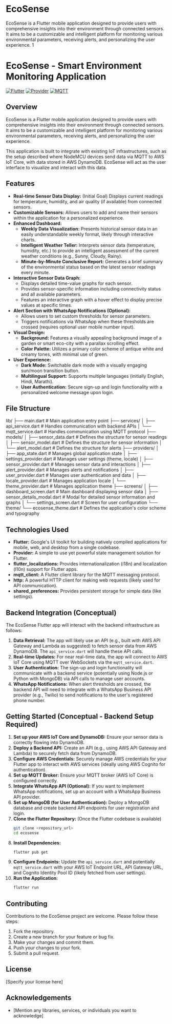 # EcoSense
EcoSense is a Flutter mobile application designed to provide users with comprehensive insights into their environment through connected sensors. It aims to be a customizable and intelligent platform for monitoring various environmental parameters, receiving alerts, and personalizing the user experience. 1 
# EcoSense - Smart Environment Monitoring Application

[![Flutter](https://img.shields.io/badge/Flutter-%2302569B.svg?style=for-the-badge&logo=flutter&logoColor=white)](https://flutter.dev)
[![Provider](https://img.shields.io/badge/Provider-%2361DAFB.svg?style=for-the-badge&logo=react&logoColor=black)](https://pub.dev/packages/provider)
[![MQTT](https://img.shields.io/badge/MQTT-gray.svg?style=for-the-badge&logo=eclipse-mosquitto&logoColor=white)](https://mqtt.org/)

## Overview

EcoSense is a Flutter mobile application designed to provide users with comprehensive insights into their environment through connected sensors. It aims to be a customizable and intelligent platform for monitoring various environmental parameters, receiving alerts, and personalizing the user experience.

This application is built to integrate with existing IoT infrastructures, such as the setup described where NodeMCU devices send data via MQTT to AWS IoT Core, with data stored in AWS DynamoDB. EcoSense will act as the user interface to visualize and interact with this data.

## Features

* **Real-time Sensor Data Display:** (Initial Goal) Displays current readings for temperature, humidity, and air quality (if available) from connected sensors.
* **Customizable Sensors:** Allows users to add and name their sensors within the application for a personalized experience.
* **Enhanced Dashboard:**
    * **Weekly Data Visualization:** Presents historical sensor data in an easily understandable weekly format, likely through interactive charts.
    * **Intelligent Weather Teller:** Interprets sensor data (temperature, humidity, etc.) to provide an intelligent assessment of the current weather conditions (e.g., Sunny, Cloudy, Rainy).
    * **Minute-by-Minute Conclusive Report:** Generates a brief summary of the environmental status based on the latest sensor readings every minute.
* **Interactive Sensor Data Graph:**
    * Displays detailed time-value graphs for each sensor.
    * Provides sensor-specific information including connectivity status and all available parameters.
    * Features an interactive graph with a hover effect to display precise values at specific times.
* **Alert Section with WhatsApp Notifications (Optional):**
    * Allows users to set custom thresholds for sensor parameters.
    * Triggers notifications via WhatsApp when these thresholds are crossed (requires optional user mobile number input).
* **Visual Design:**
    * **Background:** Features a visually appealing background image of a garden or smart eco-city with a parallax scrolling effect.
    * **Color Palette:** Utilizes a primary color scheme of antique white and creamy tones, with minimal use of green.
* **User Experience:**
    * **Dark Mode:** Switchable dark mode with a visually engaging sun/moon transition button.
    * **Multilingual Support:** Supports multiple languages (initially English, Hindi, Marathi).
    * **User Authentication:** Secure sign-up and login functionality with a personalized welcome message upon login.

## File Structure
lib/
├── main.dart             # Main application entry point
├── services/
│   ├── api_service.dart  # Handles communication with backend APIs
│   └── mqtt_service.dart # Handles communication using MQTT protocol
├── models/
│   ├── sensor_data.dart  # Defines the structure for sensor readings
│   ├── sensor_model.dart # Defines the structure for sensor information
│   └── alert_model.dart  # Defines the structure for alerts
├── providers/
│   ├── app_state.dart      # Manages global application state
│   ├── settings_provider.dart # Manages user settings (theme, locale)
│   ├── sensor_provider.dart   # Manages sensor data and interactions
│   ├── alert_provider.dart    # Manages alerts and notifications
│   ├── user_provider.dart     # Manages user authentication and data
│   ├── locale_provider.dart   # Manages application locale
│   └── theme_provider.dart    # Manages application theme
├── screens/
│   ├── dashboard_screen.dart   # Main dashboard displaying sensor data
│   ├── sensor_details_modal.dart # Modal for detailed sensor information and graphs
│   └── settings_screen.dart    # Screen for user configuration
└── theme/
└── ecosense_theme.dart   # Defines the application's color scheme and typography

## Technologies Used

* **Flutter:** Google's UI toolkit for building natively compiled applications for mobile, web, and desktop from a single codebase.
* **Provider:** A simple to use yet powerful state management solution for Flutter.
* **flutter_localizations:** Provides internationalization (i18n) and localization (l10n) support for Flutter apps.
* **mqtt_client:** A Flutter client library for the MQTT messaging protocol.
* **http:** A powerful HTTP client for making web requests (likely used for API communication).
* **shared_preferences:** Provides persistent storage for simple data (like settings).

## Backend Integration (Conceptual)

The EcoSense Flutter app will interact with the backend infrastructure as follows:

1.  **Data Retrieval:** The app will likely use an API (e.g., built with AWS API Gateway and Lambda as suggested) to fetch sensor data from AWS DynamoDB. The `api_service.dart` will handle these API calls.
2.  **Real-time Updates:** For near real-time data, the app will connect to AWS IoT Core using MQTT over WebSockets via the `mqtt_service.dart`.
3.  **User Authentication:** The sign-up and login functionality will communicate with a backend service (potentially using Node.js or Python with MongoDB) via API calls to manage user accounts.
4.  **WhatsApp Notifications:** When alert thresholds are crossed, the backend API will need to integrate with a WhatsApp Business API provider (e.g., Twilio) to send notifications to the user's registered phone number.

## Getting Started (Conceptual - Backend Setup Required)

1.  **Set up your AWS IoT Core and DynamoDB:** Ensure your sensor data is correctly flowing into DynamoDB.
2.  **Deploy a Backend API:** Create an API (e.g., using AWS API Gateway and Lambda) to securely fetch data from DynamoDB.
3.  **Configure AWS Credentials:** Securely manage AWS credentials for your Flutter app to interact with AWS services (ideally using AWS Cognito for authentication).
4.  **Set up MQTT Broker:** Ensure your MQTT broker (AWS IoT Core) is configured correctly.
5.  **Integrate WhatsApp API (Optional):** If you want to implement WhatsApp notifications, set up an account with a WhatsApp Business API provider.
6.  **Set up MongoDB (for User Authentication):** Deploy a MongoDB database and create backend API endpoints for user registration and login.
7.  **Clone the Flutter Repository:** (Once the Flutter codebase is available)
    ```bash
    git clone <repository_url>
    cd ecosense
    ```
8.  **Install Dependencies:**
    ```bash
    flutter pub get
    ```
9.  **Configure Endpoints:** Update the `api_service.dart` and potentially `mqtt_service.dart` with your AWS IoT Endpoint URL, API Gateway URL, and Cognito Identity Pool ID (likely fetched from user settings).
10. **Run the Application:**
    ```bash
    flutter run
    ```

## Contributing

Contributions to the EcoSense project are welcome. Please follow these steps:

1.  Fork the repository.
2.  Create a new branch for your feature or bug fix.
3.  Make your changes and commit them.
4.  Push your changes to your fork.
5.  Submit a pull request.

## License

[Specify your license here]

## Acknowledgements

* [Mention any libraries, services, or individuals you want to acknowledge]
